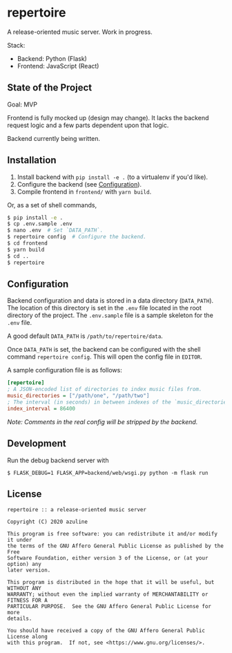 # repertoire

A release-oriented music server. Work in progress.

Stack:

- Backend: Python (Flask)
- Frontend: JavaScript (React)

## State of the Project

Goal: MVP

Frontend is fully mocked up (design may change). It lacks the backend request
logic and a few parts dependent upon that logic.

Backend currently being written.

## Installation

1. Install backend with `pip install -e .` (to a virtualenv if you'd like).
2. Configure the backend (see [Configuration](##Configuration)).
3. Compile frontend in `frontend/` with `yarn build`.

Or, as a set of shell commands,

```sh
$ pip install -e .
$ cp .env.sample .env
$ nano .env  # Set `DATA_PATH`.
$ repertoire config  # Configure the backend.
$ cd frontend
$ yarn build
$ cd ..
$ repertoire
```

## Configuration

Backend configuration and data is stored in a data directory (`DATA_PATH`). The
location of this directory is set in the `.env` file located in the root
directory of the project. The `.env.sample` file is a sample skeleton for the
`.env` file.

A good default `DATA_PATH` is `/path/to/repertoire/data`.

Once `DATA_PATH` is set, the backend can be configured with the shell command
`repertoire config`. This will open the config file in `EDITOR`.

A sample configuration file is as follows:

```ini
[repertoire]
; A JSON-encoded list of directories to index music files from.
music_directories = ["/path/one", "/path/two"]
; The interval (in seconds) in between indexes of the `music_directories`.
index_interval = 86400
```

_Note: Comments in the real config will be stripped by the backend._

## Development

Run the debug backend server with

```
$ FLASK_DEBUG=1 FLASK_APP=backend/web/wsgi.py python -m flask run
```

## License

```
repertoire :: a release-oriented music server

Copyright (C) 2020 azuline

This program is free software: you can redistribute it and/or modify it under
the terms of the GNU Affero General Public License as published by the Free
Software Foundation, either version 3 of the License, or (at your option) any
later version.

This program is distributed in the hope that it will be useful, but WITHOUT ANY
WARRANTY; without even the implied warranty of MERCHANTABILITY or FITNESS FOR A
PARTICULAR PURPOSE.  See the GNU Affero General Public License for more
details.

You should have received a copy of the GNU Affero General Public License along
with this program.  If not, see <https://www.gnu.org/licenses/>.
```
